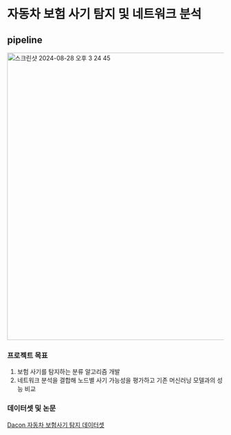 # 자동차 보험 사기 탐지 및 네트워크 분석

## pipeline
<img width="669" alt="스크린샷 2024-08-28 오후 3 24 45" src="https://github.com/user-attachments/assets/0b632442-095d-475e-ba32-a6e0e4c745ea">

### 프로젝트 목표
1. 보험 사기를 탐지하는 분류 알고리즘 개발
2. 네트워크 분석을 결합해 노드별 사기 가능성을 평가하고 기존 머신러닝 모델과의 성능 비교

### 데이터셋 및 논문
[Dacon 자동차 보험사기 탐지 데이터셋](https://dacon.io/competitions/official/236282/overview/description)



